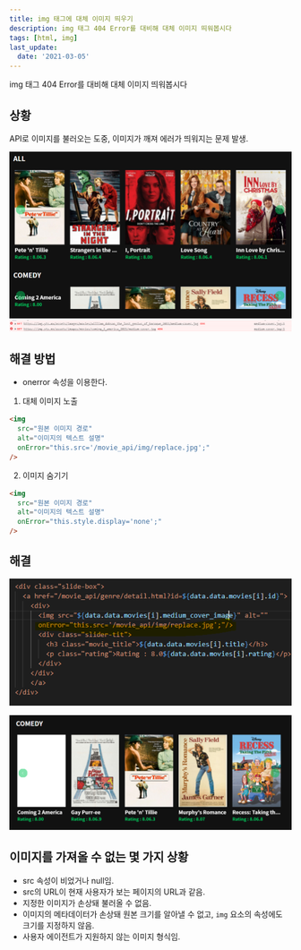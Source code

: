```yaml
---
title: img 태그에 대체 이미지 띄우기
description: img 태그 404 Error를 대비해 대체 이미지 띄워봅시다
tags: [html, img]
last_update:
  date: '2021-03-05'
---
```


img 태그 404 Error를 대비해 대체 이미지 띄워봅시다

<!--truncate-->

## 상황

API로 이미지를 불러오는 도중, 이미지가 깨져 에러가 띄워지는 문제 발생.

![comedy 슬라이드가 깨진 모습](./error1.png)
![404에러](./error2.png)

## 해결 방법

- onerror 속성을 이용한다.

1. 대체 이미지 노출

```html title="index.html" {4}
<img
  src="원본 이미지 경로"
  alt="이미지의 텍스트 설명"
  onError="this.src='/movie_api/img/replace.jpg';"
/>
```

2. 이미지 숨기기

```html title="index.html" {4}
<img
  src="원본 이미지 경로"
  alt="이미지의 텍스트 설명"
  onError="this.style.display='none';"
/>
```

## 해결

![solved1](./fixed1.png)

![solved2](./fixed2.png)

## 이미지를 가져올 수 없는 몇 가지 상황

- src 속성이 비었거나 null임.
- src의 URL이 현재 사용자가 보는 페이지의 URL과 같음.
- 지정한 이미지가 손상돼 불러올 수 없음.
- 이미지의 메타데이터가 손상돼 원본 크기를 알아낼 수 없고, `img` 요소의 속성에도 크기를 지정하지 않음.
- 사용자 에이전트가 지원하지 않는 이미지 형식임.
